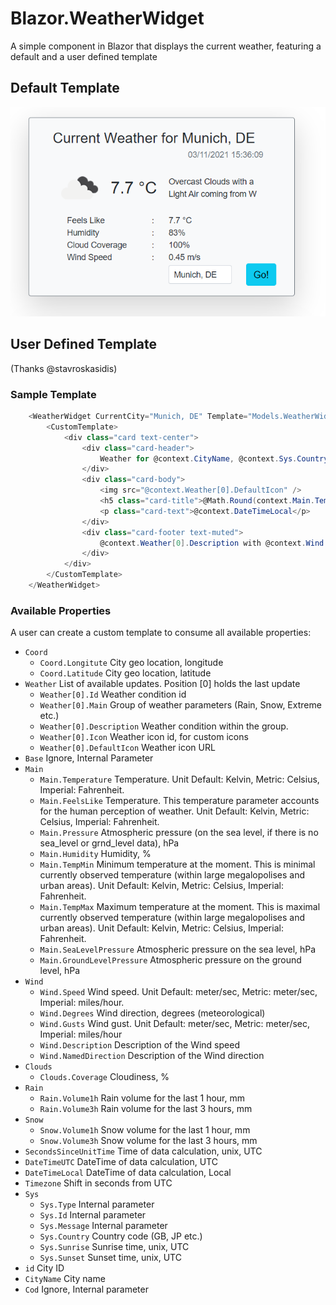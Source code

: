 # Blazor.WeatherWidget

A simple component in Blazor that displays the current weather, featuring a default and a user defined template

## Default Template
![Weather.Widget](_readme/weatherwidget.png)

## User Defined Template
(Thanks @stavroskasidis)

### Sample Template

```csharp
    <WeatherWidget CurrentCity="Munich, DE" Template="Models.WeatherWidgetTemplate.Custom">
        <CustomTemplate>
            <div class="card text-center">
                <div class="card-header">
                    Weather for @context.CityName, @context.Sys.Country
                </div>
                <div class="card-body">
                    <img src="@context.Weather[0].DefaultIcon" />
                    <h5 class="card-title">@Math.Round(context.Main.Temperature, 1)&nbsp;°C</h5>
                    <p class="card-text">@context.DateTimeLocal</p>
                </div>
                <div class="card-footer text-muted">
                    @context.Weather[0].Description with @context.Wind.Description coming from @context.Wind.NamedDirection
                </div>
            </div>
        </CustomTemplate>
    </WeatherWidget>
```
### Available Properties
A user can create a custom template to consume all available properties:

*   `Coord`
    *   `Coord.Longitute` City geo location, longitude
    *   `Coord.Latitude` City geo location, latitude
*   `Weather` List of available updates. Position [0] holds the last update
    *   `Weather[0].Id` Weather condition id
    *   `Weather[0].Main` Group of weather parameters (Rain, Snow, Extreme etc.)
    *   `Weather[0].Description` Weather condition within the group.
    *   `Weather[0].Icon` Weather icon id, for custom icons
    *   `Weather[0].DefaultIcon` Weather icon URL    
*   `Base` Ignore, Internal Parameter    
*   `Main`
    *   `Main.Temperature` Temperature. Unit Default: Kelvin, Metric: Celsius, Imperial: Fahrenheit.
    *   `Main.FeelsLike` Temperature. This temperature parameter accounts for the human perception of weather. Unit Default: Kelvin, Metric: Celsius, Imperial: Fahrenheit.
    *   `Main.Pressure` Atmospheric pressure (on the sea level, if there is no sea_level or grnd_level data), hPa
    *   `Main.Humidity` Humidity, %
    *   `Main.TempMin` Minimum temperature at the moment. This is minimal currently observed temperature (within large megalopolises and urban areas). Unit Default: Kelvin, Metric: Celsius, Imperial: Fahrenheit.
    *   `Main.TempMax` Maximum temperature at the moment. This is maximal currently observed temperature (within large megalopolises and urban areas). Unit Default: Kelvin, Metric: Celsius, Imperial: Fahrenheit.
    *   `Main.SeaLevelPressure` Atmospheric pressure on the sea level, hPa
    *   `Main.GroundLevelPressure` Atmospheric pressure on the ground level, hPa
*   `Wind`
    *   `Wind.Speed` Wind speed. Unit Default: meter/sec, Metric: meter/sec, Imperial: miles/hour.
    *   `Wind.Degrees` Wind direction, degrees (meteorological)
    *   `Wind.Gusts` Wind gust. Unit Default: meter/sec, Metric: meter/sec, Imperial: miles/hour
    *   `Wind.Description` Description of the Wind speed
    *   `Wind.NamedDirection` Description of the Wind direction    
*   `Clouds`
    *   `Clouds.Coverage` Cloudiness, %
*   `Rain`
    *   `Rain.Volume1h` Rain volume for the last 1 hour, mm
    *   `Rain.Volume3h` Rain volume for the last 3 hours, mm
*   `Snow`
    *   `Snow.Volume1h` Snow volume for the last 1 hour, mm
    *   `Snow.Volume3h` Snow volume for the last 3 hours, mm
*   `SecondsSinceUnitTime` Time of data calculation, unix, UTC
*   `DateTimeUTC` DateTime of data calculation,  UTC
*   `DateTimeLocal` DateTime of data calculation, Local
*   `Timezone` Shift in seconds from UTC
*   `Sys`
    *   `Sys.Type` Internal parameter
    *   `Sys.Id` Internal parameter
    *   `Sys.Message` Internal parameter
    *   `Sys.Country` Country code (GB, JP etc.)
    *   `Sys.Sunrise` Sunrise time, unix, UTC
    *   `Sys.Sunset` Sunset time, unix, UTC
*   `id` City ID
*   `CityName` City name
*   `Cod` Ignore, Internal parameter

